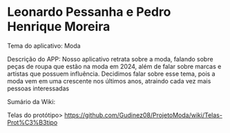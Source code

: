 # Leonardo Pessanha e Pedro Henrique Moreira

Tema do aplicativo: Moda

Descrição do APP: Nosso aplicativo retrata sobre a moda, falando sobre peças de roupa que estão na moda em 2024, além de falar sobre marcas e artistas que possuem influência. Decidimos falar sobre esse tema, pois a moda vem em uma crescente nos últimos anos, atraindo cada vez mais pessoas interessadas


Sumário da Wiki:

Telas do protótipo> https://github.com/Gudinez08/ProjetoModa/wiki/Telas-Prot%C3%B3tipo
